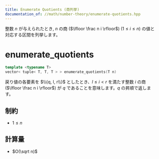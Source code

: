```yaml
---
title: Enumerate Quotients (商列挙)
documentation_of: //math/number-theory/enumerate-quotients.hpp
---
```


整数 $n$ が与えられたとき, $n$ の商 ($\lfloor \frac n i \rfloor$) ($1 \leq i \leq n$) の値と対応する区間を列挙します。

# enumerate_quotients

```cpp
template <typename T>
vector< tuple< T, T, T > > enumerate_quotients(T n)
```

戻り値の各要素を $\\{q, l, r\\}$ としたとき、$l \leq i \lt r$ を満たす整数 $i$ の商($\lfloor \frac n i \rfloor$) が $q$ であることを意味します。$q$ の昇順で返します。

## 制約

- $1 \leq n$

## 計算量

- $O(\sqrt n)$
